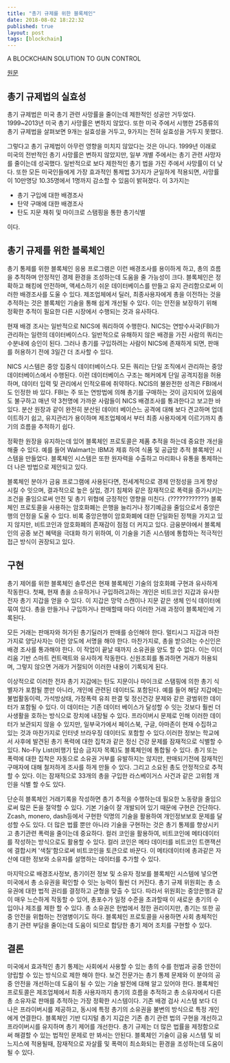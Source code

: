 ```yaml
---
title: "총기 규제를 위한 블록체인"
date: 2018-08-02 18:22:32
published: true
layout: post
tags: [blockchain]
---
```


A BLOCKCHAIN SOLUTION TO GUN CONTROL

[원문](https://wwjournals.com/index.php/ijsr/article/view/3035/2999)

## 총기 규제법의 실효성

총기 규제법은 미국 총기 관련 사망률을 줄이는데 제한적인 성공만 거두었다. 1999~2013년 미국 총기 사망률은 변하지 않았다. 또한 미국 주에서 시행한 25종류의 총기 규제법을 살펴보면 9개는 실효성을 거두고, 9가지는 전혀 실효성을 거두지 못했다.

그렇다고 총기 규제법이 아무런 영향을 미치지 않았다는 것은 아니다. 1999년 이래로 미국의 전반적인 총기 사망률은 변하지 않았지만, 일부 개별 주에서는 총기 관련 사망자를 줄이는데 성곡했다. 일반적으로 보다 제한적인 총기 법을 가진 주에서 사망률이 더 낮다. 또한 모든 미국인들에게 가장 효과적인 통제법 3가지가 균일하게 적용되면, 사망률이 10만명당 10.35명에서 1명까지 감소할 수 있음이 밝혀졌다. 이 3가지는

- 총기 구입에 대한 배경조사
- 탄약 구매에 대한 배경조사
- 탄도 지문 채취 및 마이크로 스탬핑을 통한 총기식별

이다.

## 총기 규제를 위한 블록체인

총기 통제를 위한 블록체인 응용 프로그램은 이런 배경조사를 용이하게 하고, 총의 흐름을 추적하며 안정적인 경제 환경을 조성하는데 도움을 줄 가능성이 크다. 블록체인은 정확하고 해킹에 안전하며, 액세스하기 쉬운 데이터베이스를 만들고 유지 관리함으로써 이러한 배경조사를 도울 수 있다. 제조업체에서 딜러, 최종사용자에게 총을 이전하는 것을 추적하는 것은 블록체인 기술을 통해 쉽게 개선될 수 있다. 이는 안전을 보장하기 위해 정확한 추적이 필요한 다른 시장에서 수행되는 것과 유사하다. 

현재 배경 조사는 일반적으로 NICS에 쿼리하여 수행한다. NICS는 연방수사국(FBI)가 관리하는 일련의 데이터베이스다. 일반적으로 유해하지 않은 배경을 가진 사람의 쿼리는 수분내에 승인이 된다. 그러나 총기를 구입하려는 사람이 NICS에 존재하게 되면, 판매를 허용하기 전에 3일간 더 조사할 수 있다.

NICS 시스템은 중앙 집중식 데이터베이스다. 모든 쿼리는 단일 조직에서 관리하는 중앙 데이터베이스에서 수행된다. 이런 데이터베이스 구조는 해커에게 단일 공격지점을 허용하며, 데이터 입력 및 관리에서 인적오류에 취약하다. NCIS의 불완전한 성격은 FBI에서도 인정한 바 있다. FBI는 주 또는 연방법에 의해 총기를 구매하는 것이 금지되어 있음에도 불구하고 매년 약 3천명에 가까운 사람들이 NICS 배경조사를 통과한다고 보고한 바 있다. 분산 원장과 같이 완전히 분산된 데이터 베이슨느 공격에 대해 보다 견고하며 업데이트하기 쉽고, 유지관리가 용이하며 제조업체에서 부터 최종 사용자에게 이르기까지 총기의 흐름을 추적하기 쉽다.

정확한 원장을 유지하는데 있어 블록체인 프로토콜은 제품 추적을 하는데 중요한 개선을 해줄 수 있다. 예를 들어 Walmart는 IBM과 제휴 하여 식품 및 공급망 추적 블록체인 시스템을 만들었다. 블록체인 시스템은 또한 원자력을 수출하고 마리화나 유통을 통제하는 더 나은 방법으로 제안되고 있다.

블록체인 분야가 금융 프로그램에 사용된다면, 전세계적으로 경제 안정성을 크게 향상 시킬 수 잇으며, 결과적으로 높은 실업, 경기 침체와 같은 잠재적으로 폭력을 증가시키는 조건을 줄임으로써 안전 및 총기 위협에 긍정적인 영향을 미친다. (????????????) 블록체인 프로토콜을 사용하는 암호화폐는 은행을 늘리거나 정기예금을 줄임으로서 중앙은행의 안정을 도울 수 있다. 비록 중앙은행이 암호화폐에 대한 단일화된 정책을 가지고 있지 않지만, 비트코인과 암호화폐의 존재감이 점점 더 커지고 있다.  금융분야에서 블록체인의 공중 보건 혜택을 극대화 하기 위하여, 이 기술을 기존 시스템에 통합하는 적극적인 접근 방식이 권장되고 있다.

## 구현

총기 제어를 위한 블록체인 솔루션은 현재 블록체인 기술의 암호화폐 구현과 유사하게 작동한다. 첫째, 현재 총을 소유하거나 구입하려고하는 개인은 비트코인 지갑과 유사한 전자 총기 지갑을 얻을 수 있다. 이 지갑은 망막 스캔이나 지문 같은 생체 인식 데이터에 묶여 있다. 총을 만들거나 구입하거나 판매할때 마다 이러한 거래 과정이 블록체인에 기록된다.

모든 거래는 판매자와 허가된 총기딜러가 판매를 승인해야 한다. 멀티시그 지갑과 마찬가지로 양당사자는 이런 양도에 서명을 해야 한다. 마찬가지로, 총을 받으려는 수신인은 배경 조사를 통과해야 한다. 이 작업이 끝날 때까지 소유권을 양도 할 수 없다. 이는 이더리움 기반 스마트 컨트랙트와 유사하게 작동한다. 신원조회를 통과하면 거래가 허용되며, 그렇지 않으면 거래가 거절되어 이러한 내용이 기록되게 된다.

이상적으로 이러한 전자 총기 지갑에는 탄도 지문이나 마이크로 스탬핑에 의한 총기 식별자가 포함될 뿐만 아니라, 개인에 관련된 데이터도 포함된다. 예를 들어 해당 지갑에는 불법활동이력, 가석방상태, 가정폭력 유죄 판결 및 정신건강 문제와 같은 광범위한 데이터가 포함될 수 있다. 이 데이터는 기존 데이터 베이스가 달성할 수 잇는 것보다 훨씬 더 사생활을 호하는 방식으로 장치에 내장될 수 있다. 프라이버시 문제로 인해 이러한 데이터가 보관되지 않을 수 있지만, 일부국가에서 페이스북, 구글, 아마존이 현재 수집하고 있는 것과 마찬가지로 인터넷 브라우징 데이터도 포함할 수 있다.이러한 정보는 학교에서 사후에 발견된 총기 폭력에 대한 집착과 같은 정신 건강 문제를 잠재적으로 식별할 수 있다. No-Fly List(비행기 탑승 금지자 목록)도 블록체인에 통합될 수 있다. 총기 또는 폭력에 대한 집착은 자동으로 소유권 거부를 유발하지는 않지만, 판매되기전에 잠재적인 구매자에 대해 철저하게 조사를 하게 만들 수 있다. 그리고 소요된 총도 안정적으로 추적할 수 있다. 이는 잠재적으로 33개의 총을 구입한 라스베이거스 사건과 같은 고위험 개인을 식별 할 수도 있다.

단순히 블록체인 거래기록을 작성하면 총기 추적을 수행하는데 필요한 노동량을 줄임으로써 많은 돈을 절약할 수 있다. 기본 기술이 잘 개발되어 있기 때문에 구현은 간단하다. Zcash, monero, dash등에서 구현한 익명의 기술을 활용하여 개인정보보호 문제를 달성할 수도 있다. 더 많은 법률 뿐만 아니라 기술을 구현하는 것은 총기 통제를 향상시키고 총기관련 폭력을 줄이는데 중요하다. 컬러 코인을 활용하여, 비트코인에 메타데이터를 작성하는 방식으로도 활용할 수 있다. 컬러 코인은 메타 데이터를 비트코인 트랜잭션에 결합시켜 '색칠'함으로써 비트코인을 토큰으로 바꾼다. 이 메타데이터에 총과같은 자산에 대한 정보와 소유자를 설명하는 데이터를 추가할 수 있다.

마지막으로 배경조사정보, 총기이전 정보 및 소유자 정보를 블록체인 시스템에 넣으면 미국에서 총 소유권을 확인할 수 잇는 능력이 훨씬 더 커진다. 총기 규제 위원회는 총 소유권에 대한 법적 권리를 결정하고 균형을 맞출 수 있다. 따라서 위원회는 중앙은행과 같이 매우 느슨하게 작동할 수 있어, 총포수가 일정 수준을 초과할때 이 새로운 총기의 수입이나 제조를 제한 할 수 있다. 총 소유권은 헌법에서 정한 권리이지만, 총기는 또한 공중 안전을 위협하는 전염병이기도 하다. 블록체인 프로토콜을 사용하면 사회 총체적인 총기 관련 부담을 줄이는데 도움이 되므로 합당한 총기 제어 조치를 구현할 수 있다.

## 결론

미국에서 효과적인 총기 통제는 사회에서 사용할 수 있는 총의 수를 헌법과 공중 안전이 양립할 수 있는 방식으로 제한 해야 한다. 보건 전문가는 총기 통제 문제와 이 분야의 공중 안전을 개선하는데 도움이 될 수 있는 기술 발전에 대해 알고 있어야 한다. 블록체인 프로토콜은 제조업체에서 최종 사용자까지 총기의 흐름을 추적하고 총 소유자에서 다른 총 소유자로 판매를 추적하는 가장 정확한 시스템이다. 기존 배경 검사 시스템 보다 더 나은 프라이버시를 제공하고, 동시에 특정 총기의 소유권을 불변의 방식으로 특정 개인에게 연결한다. 블록체인 기반 디지털 총기 지갑은 기존 총기 관련 법의 구현을 개선하고 프라이버시를 유지하며 총기 제어를 개선한다. 총기 규제는 더 많은 법률을 제정함으로써 해결할 수 있는 법적인 문제로 만 봐서는 안된다. 블록체인 기술이 금융 시스템 및 비느지스에 적용될때, 잠재적으로 자살률 및 폭력이 최소화되는 환경을 조성하는데 도움이 될 수 있다.